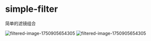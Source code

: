 # simple-filter
简单的滤镜组合

![filtered-image-1750905654305](https://github.com/user-attachments/assets/2cdbf7c9-e383-4b77-aad1-8d50188f9a14)
![filtered-image-1750905654305](https://github.com/user-attachments/assets/2cdbf7c9-e383-4b77-aad1-8d50188f9a14)

